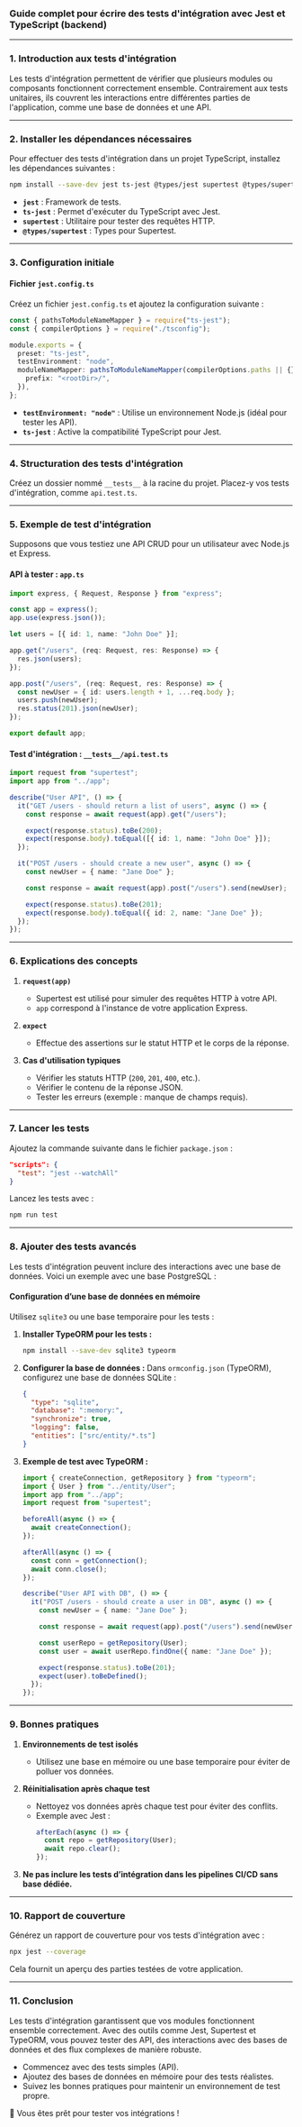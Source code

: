 ### Guide complet pour écrire des tests d'intégration avec Jest et TypeScript (backend)

---

### **1. Introduction aux tests d'intégration**
Les tests d'intégration permettent de vérifier que plusieurs modules ou composants fonctionnent correctement ensemble. Contrairement aux tests unitaires, ils couvrent les interactions entre différentes parties de l'application, comme une base de données et une API.

---

### **2. Installer les dépendances nécessaires**
Pour effectuer des tests d'intégration dans un projet TypeScript, installez les dépendances suivantes :

```bash
npm install --save-dev jest ts-jest @types/jest supertest @types/supertest
```

- **`jest`** : Framework de tests.
- **`ts-jest`** : Permet d'exécuter du TypeScript avec Jest.
- **`supertest`** : Utilitaire pour tester des requêtes HTTP.
- **`@types/supertest`** : Types pour Supertest.

---

### **3. Configuration initiale**

#### **Fichier `jest.config.ts`**
Créez un fichier `jest.config.ts` et ajoutez la configuration suivante :

```typescript
const { pathsToModuleNameMapper } = require("ts-jest");
const { compilerOptions } = require("./tsconfig");

module.exports = {
  preset: "ts-jest",
  testEnvironment: "node",
  moduleNameMapper: pathsToModuleNameMapper(compilerOptions.paths || {}, {
    prefix: "<rootDir>/",
  }),
};
```

- **`testEnvironment: "node"`** : Utilise un environnement Node.js (idéal pour tester les API).
- **`ts-jest`** : Active la compatibilité TypeScript pour Jest.

---

### **4. Structuration des tests d'intégration**
Créez un dossier nommé `__tests__` à la racine du projet. Placez-y vos tests d'intégration, comme `api.test.ts`.

---

### **5. Exemple de test d'intégration**
Supposons que vous testiez une API CRUD pour un utilisateur avec Node.js et Express.

#### **API à tester : `app.ts`**
```typescript
import express, { Request, Response } from "express";

const app = express();
app.use(express.json());

let users = [{ id: 1, name: "John Doe" }];

app.get("/users", (req: Request, res: Response) => {
  res.json(users);
});

app.post("/users", (req: Request, res: Response) => {
  const newUser = { id: users.length + 1, ...req.body };
  users.push(newUser);
  res.status(201).json(newUser);
});

export default app;
```

#### **Test d'intégration : `__tests__/api.test.ts`**
```typescript
import request from "supertest";
import app from "../app";

describe("User API", () => {
  it("GET /users - should return a list of users", async () => {
    const response = await request(app).get("/users");

    expect(response.status).toBe(200);
    expect(response.body).toEqual([{ id: 1, name: "John Doe" }]);
  });

  it("POST /users - should create a new user", async () => {
    const newUser = { name: "Jane Doe" };

    const response = await request(app).post("/users").send(newUser);

    expect(response.status).toBe(201);
    expect(response.body).toEqual({ id: 2, name: "Jane Doe" });
  });
});
```

---

### **6. Explications des concepts**

1. **`request(app)`**
   - Supertest est utilisé pour simuler des requêtes HTTP à votre API.
   - `app` correspond à l'instance de votre application Express.

2. **`expect`**
   - Effectue des assertions sur le statut HTTP et le corps de la réponse.

3. **Cas d'utilisation typiques**
   - Vérifier les statuts HTTP (`200`, `201`, `400`, etc.).
   - Vérifier le contenu de la réponse JSON.
   - Tester les erreurs (exemple : manque de champs requis).

---

### **7. Lancer les tests**
Ajoutez la commande suivante dans le fichier `package.json` :

```json
"scripts": {
  "test": "jest --watchAll"
}
```

Lancez les tests avec :

```bash
npm run test
```

---

### **8. Ajouter des tests avancés**
Les tests d'intégration peuvent inclure des interactions avec une base de données. Voici un exemple avec une base PostgreSQL :

#### **Configuration d’une base de données en mémoire**
Utilisez `sqlite3` ou une base temporaire pour les tests :

1. **Installer TypeORM pour les tests :**
   ```bash
   npm install --save-dev sqlite3 typeorm
   ```

2. **Configurer la base de données :**
   Dans `ormconfig.json` (TypeORM), configurez une base de données SQLite :

   ```json
   {
     "type": "sqlite",
     "database": ":memory:",
     "synchronize": true,
     "logging": false,
     "entities": ["src/entity/*.ts"]
   }
   ```

3. **Exemple de test avec TypeORM :**
   ```typescript
   import { createConnection, getRepository } from "typeorm";
   import { User } from "../entity/User";
   import app from "../app";
   import request from "supertest";

   beforeAll(async () => {
     await createConnection();
   });

   afterAll(async () => {
     const conn = getConnection();
     await conn.close();
   });

   describe("User API with DB", () => {
     it("POST /users - should create a user in DB", async () => {
       const newUser = { name: "Jane Doe" };

       const response = await request(app).post("/users").send(newUser);

       const userRepo = getRepository(User);
       const user = await userRepo.findOne({ name: "Jane Doe" });

       expect(response.status).toBe(201);
       expect(user).toBeDefined();
     });
   });
   ```

---

### **9. Bonnes pratiques**
1. **Environnements de test isolés**
   - Utilisez une base en mémoire ou une base temporaire pour éviter de polluer vos données.
2. **Réinitialisation après chaque test**
   - Nettoyez vos données après chaque test pour éviter des conflits.
   - Exemple avec Jest :
     ```typescript
     afterEach(async () => {
       const repo = getRepository(User);
       await repo.clear();
     });
     ```

3. **Ne pas inclure les tests d’intégration dans les pipelines CI/CD sans base dédiée.**

---

### **10. Rapport de couverture**
Générez un rapport de couverture pour vos tests d'intégration avec :

```bash
npx jest --coverage
```

Cela fournit un aperçu des parties testées de votre application.

---

### **11. Conclusion**
Les tests d'intégration garantissent que vos modules fonctionnent ensemble correctement. Avec des outils comme Jest, Supertest et TypeORM, vous pouvez tester des API, des interactions avec des bases de données et des flux complexes de manière robuste.

- Commencez avec des tests simples (API).
- Ajoutez des bases de données en mémoire pour des tests réalistes.
- Suivez les bonnes pratiques pour maintenir un environnement de test propre.

🎉 Vous êtes prêt pour tester vos intégrations !